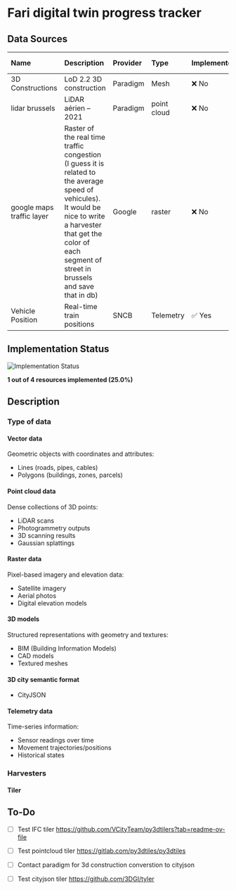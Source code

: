 # Fari digital twin progress tracker

## Data Sources




| Name                      | Description                                                                                                                                                                                                               | Provider   | Type        | Implemented   | Url                                                                                                              | Format           | Update frequency   | Harvester                            | Priority   |
|:--------------------------|:--------------------------------------------------------------------------------------------------------------------------------------------------------------------------------------------------------------------------|:-----------|:------------|:--------------|:-----------------------------------------------------------------------------------------------------------------|:-----------------|:-------------------|:-------------------------------------|:-----------|
| 3D Constructions          | LoD 2.2 3D construction                                                                                                                                                                                                   | Paradigm   | Mesh        | ❌ No          | https://datastore.brussels/web/data/dataset/e9ec2aa4-cffd-11ee-bccc-00090ffe0001#access                          | SHP/DWG/GPKG/SKP | 1 month            | nan                                  | high       |
| lidar brussels            | LiDAR aérien – 2021                                                                                                                                                                                                       | Paradigm   | point cloud | ❌ No          | https://datastore.brussels/web/data/dataset/ff1124e1-424e-11ee-b156-00090ffe0001#access                          | las              | unknown            | nan                                  | low        |
| google maps traffic layer | Raster of the real time traffic congestion (I guess it is related to the average speed of vehicules). It would be nice to write a harvester that get the color of each segment of street in brussels and save that in db) | Google     | raster      | ❌ No          | https://developers.google.com/maps/documentation/javascript/examples/layer-traffic#maps_layer_traffic-javascript | webp             | 1 minute           | nan                                  | low        |
| Vehicle Position          | Real-time train positions                                                                                                                                                                                                 | SNCB       | Telemetry   | ✅ Yes         | nan                                                                                                              | GeoJSON          | 30 second          | SNCBVehiclePositionGeometryHarvester | nan        |

## Implementation Status

![Implementation Status](assets/implementation-chart.svg)

**1 out of 4 resources implemented (25.0%)**

## Description

### Type of data 

#### Vector data
Geometric objects with coordinates and attributes:
- Lines (roads, pipes, cables)
- Polygons (buildings, zones, parcels)

#### Point cloud data
Dense collections of 3D points:
- LiDAR scans
- Photogrammetry outputs
- 3D scanning results
- Gaussian splattings

#### Raster data
Pixel-based imagery and elevation data:
- Satellite imagery
- Aerial photos
- Digital elevation models

#### 3D models
Structured representations with geometry and textures:
- BIM (Building Information Models)
- CAD models
- Textured meshes

#### 3D city semantic format
- CityJSON

#### Telemetry data
Time-series information:
- Sensor readings over time
- Movement trajectories/positions
- Historical states


### Harvesters
#### Tiler



## To-Do

- [ ] Test IFC tiler https://github.com/VCityTeam/py3dtilers?tab=readme-ov-file
- [ ] Test pointcloud tiler https://gitlab.com/py3dtiles/py3dtiles
- [ ] Contact paradigm for 3d construction converstion to cityjson
- [ ] Test cityjson tiler https://github.com/3DGI/tyler





